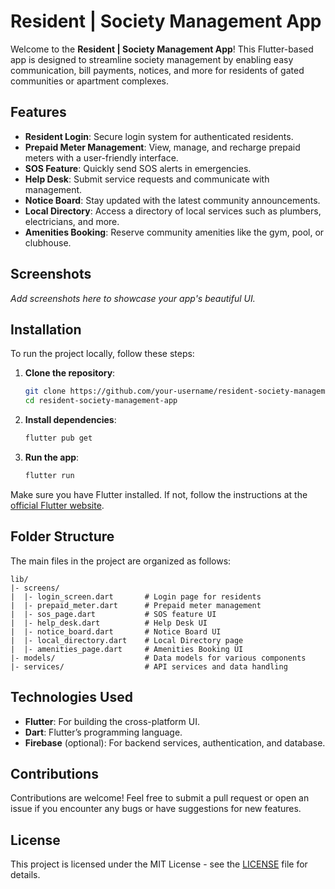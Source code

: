 # Resident | Society Management App

Welcome to the **Resident | Society Management App**! This Flutter-based app is designed to streamline society management by enabling easy communication, bill payments, notices, and more for residents of gated communities or apartment complexes.

## Features

- **Resident Login**: Secure login system for authenticated residents.
- **Prepaid Meter Management**: View, manage, and recharge prepaid meters with a user-friendly interface.
- **SOS Feature**: Quickly send SOS alerts in emergencies.
- **Help Desk**: Submit service requests and communicate with management.
- **Notice Board**: Stay updated with the latest community announcements.
- **Local Directory**: Access a directory of local services such as plumbers, electricians, and more.
- **Amenities Booking**: Reserve community amenities like the gym, pool, or clubhouse.

## Screenshots

_Add screenshots here to showcase your app's beautiful UI._

## Installation

To run the project locally, follow these steps:

1. **Clone the repository**:
   ```bash
   git clone https://github.com/your-username/resident-society-management-app.git
   cd resident-society-management-app
   ```

2. **Install dependencies**:
   ```bash
   flutter pub get
   ```

3. **Run the app**:
   ```bash
   flutter run
   ```

Make sure you have Flutter installed. If not, follow the instructions at the [official Flutter website](https://flutter.dev/docs/get-started/install).

## Folder Structure

The main files in the project are organized as follows:

```
lib/
|- screens/
|  |- login_screen.dart       # Login page for residents
|  |- prepaid_meter.dart      # Prepaid meter management
|  |- sos_page.dart           # SOS feature UI
|  |- help_desk.dart          # Help Desk UI
|  |- notice_board.dart       # Notice Board UI
|  |- local_directory.dart    # Local Directory page
|  |- amenities_page.dart     # Amenities Booking UI
|- models/                    # Data models for various components
|- services/                  # API services and data handling
```

## Technologies Used

- **Flutter**: For building the cross-platform UI.
- **Dart**: Flutter’s programming language.
- **Firebase** (optional): For backend services, authentication, and database.

## Contributions

Contributions are welcome! Feel free to submit a pull request or open an issue if you encounter any bugs or have suggestions for new features.

## License

This project is licensed under the MIT License - see the [LICENSE](LICENSE) file for details.
